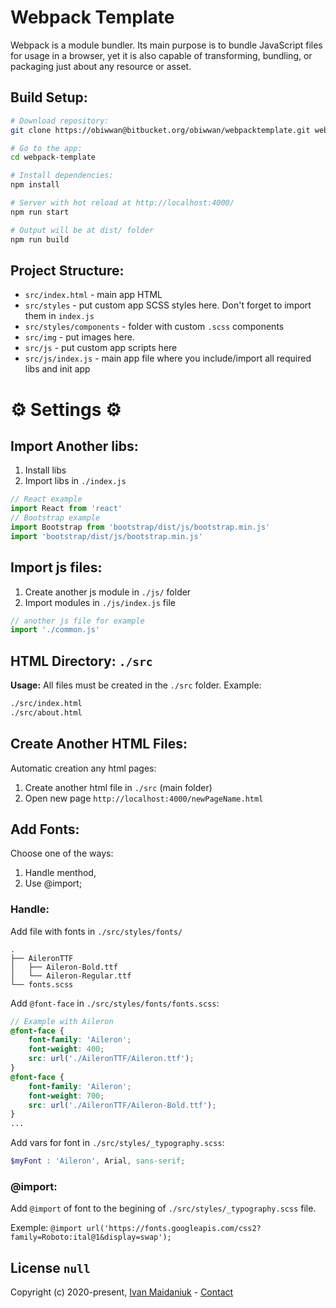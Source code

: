 # Webpack Template

Webpack is a module bundler. Its main purpose is to bundle JavaScript files for usage in a browser, yet it is also capable of transforming, bundling, or packaging just about any resource or asset.

## Build Setup:

``` bash
# Download repository:
git clone https://obiwwan@bitbucket.org/obiwwan/webpacktemplate.git webpack-template

# Go to the app:
cd webpack-template

# Install dependencies:
npm install

# Server with hot reload at http://localhost:4000/
npm run start

# Output will be at dist/ folder
npm run build
```

## Project Structure:

* `src/index.html` - main app HTML
* `src/styles` - put custom app SCSS styles here. Don't forget to import them in `index.js`
* `src/styles/components` - folder with custom `.scss` components
* `src/img` - put images here.
* `src/js` - put custom app scripts here
* `src/js/index.js` - main app file where you include/import all required libs and init app

# ⚙️ Settings ⚙️

## Import Another libs:
1. Install libs
2. Import libs in `./index.js`
``` js
// React example
import React from 'react'
// Bootstrap example
import Bootstrap from 'bootstrap/dist/js/bootstrap.min.js'
import 'bootstrap/dist/js/bootstrap.min.js'
```

## Import js files:
1. Create another js module in `./js/` folder
2. Import modules in `./js/index.js` file
``` js
// another js file for example
import './common.js'
```

## HTML Directory: `./src`
 **Usage:**
All files must be created in the `./src` folder.
Example:
``` bash
./src/index.html
./src/about.html
```

## Create Another HTML Files:
Automatic creation any html pages:
1. Create another html file in `./src` (main folder)
2. Open new page `http://localhost:4000/newPageName.html`


## Add Fonts:

Сhoose one of the ways:
1. Handle menthod,
2. Use @import;

### Handle:
Add file with fonts in `./src/styles/fonts/`
```
.
├── AileronTTF
│   ├── Aileron-Bold.ttf
│   └── Aileron-Regular.ttf
└── fonts.scss
```
Add `@font-face` in `./src/styles/fonts/fonts.scss`:

``` scss
// Example with Aileron
@font-face {
    font-family: 'Aileron';
    font-weight: 400;
    src: url('./AileronTTF/Aileron.ttf');
}
@font-face {
    font-family: 'Aileron';
    font-weight: 700;
    src: url('./AileronTTF/Aileron-Bold.ttf');
}
...
```

Add vars for font in `./src/styles/_typography.scss`:

``` scss
$myFont : 'Aileron', Arial, sans-serif;
```
### @import:

Add `@import` of font to the begining of `./src/styles/_typography.scss` file.

Exemple: `@import url('https://fonts.googleapis.com/css2?family=Roboto:ital@1&display=swap');`

## License `null`

Copyright (c) 2020-present, [Ivan Maidaniuk](https://github.com/obiwan00) - [Contact](https://t.me/ivan_maidaniuk)
